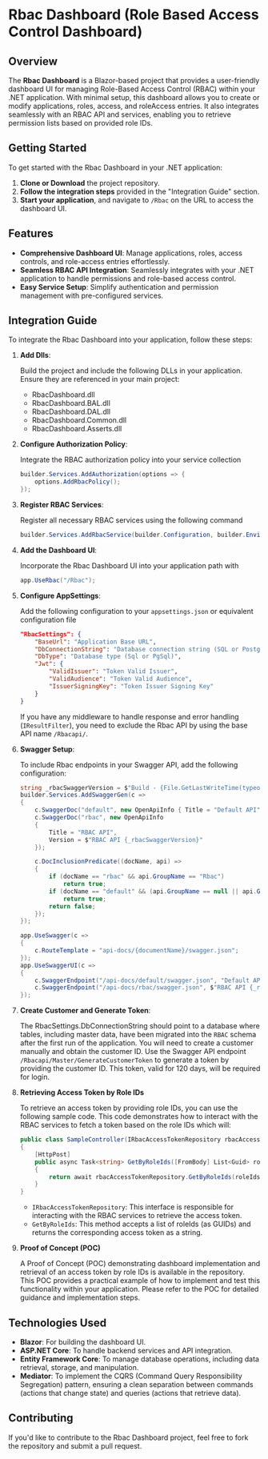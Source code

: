 # Rbac Dashboard (Role Based Access Control Dashboard)

## Overview

The **Rbac Dashboard** is a Blazor-based project that provides a user-friendly dashboard UI for managing Role-Based Access Control (RBAC) within your .NET application. With minimal setup, this dashboard allows you to create or modify applications, roles, access, and roleAccess entries. It also integrates seamlessly with an RBAC API and services, enabling you to retrieve permission lists based on provided role IDs.

## Getting Started

To get started with the Rbac Dashboard in your .NET application:

1. **Clone or Download** the project repository.
2. **Follow the integration steps** provided in the "Integration Guide" section.
3. **Start your application**, and navigate to `/Rbac` on the URL to access the dashboard UI.

## Features

- **Comprehensive Dashboard UI**: Manage applications, roles, access controls, and role-access entries effortlessly.
- **Seamless RBAC API Integration**: Seamlessly integrates with your .NET application to handle permissions and role-based access control.
- **Easy Service Setup**: Simplify authentication and permission management with pre-configured services.

## Integration Guide

To integrate the Rbac Dashboard into your application, follow these steps:
1. **Add Dlls**:

    Build the project and include the following DLLs in your application. Ensure they are referenced in your main project:
    - RbacDashboard.dll
    - RbacDashboard.BAL.dll
    - RbacDashboard.DAL.dll
    - RbacDashboard.Common.dll
    - RbacDashboard.Asserts.dll

2. **Configure Authorization Policy**:

    Integrate the RBAC authorization policy into your service collection
    ```csharp
    builder.Services.AddAuthorization(options => { 
        options.AddRbacPolicy(); 
    });
    ```

3. **Register RBAC Services**:

    Register all necessary RBAC services using the following command
    ```csharp
    builder.Services.AddRbacService(builder.Configuration, builder.Environment);
    ```

4. **Add the Dashboard UI**: 

   Incorporate the Rbac Dashboard UI into your application path with
   ```csharp
   app.UseRbac("/Rbac");
    ```

5. **Configure AppSettings**:

    Add the following configuration to your `appsettings.json` or equivalent configuration file
    ```json
    "RbacSettings": {
        "BaseUrl": "Application Base URL",
        "DbConnectionString": "Database connection string (SQL or PostgreSQL)",
        "DbType": "Database type (Sql or PgSql)",
        "Jwt": {
            "ValidIssuer": "Token Valid Issuer",
            "ValidAudience": "Token Valid Audience",
            "IssuerSigningKey": "Token Issuer Signing Key"
        }
    }
    ```
    If you have any middleware to handle response and error handling (`IResultFilter`), you need to exclude the Rbac API by using the base API name `/Rbacapi/`.

6. **Swagger Setup**:

    To include Rbac endpoints in your Swagger API, add the following configuration:
    ```csharp
    string _rbacSwaggerVersion = $"Build - {File.GetLastWriteTime(typeof(RbacDashboard.Asserts.RbacAsserts).Assembly.Location):MM.dd.yyyy.HH.mm}";
    builder.Services.AddSwaggerGen(c =>
    {
        c.SwaggerDoc("default", new OpenApiInfo { Title = "Default API", Version = "v1" });
        c.SwaggerDoc("rbac", new OpenApiInfo
        {
            Title = "RBAC API",
            Version = $"RBAC API {_rbacSwaggerVersion}"
        });

        c.DocInclusionPredicate((docName, api) =>
        {
            if (docName == "rbac" && api.GroupName == "Rbac")
                return true;
            if (docName == "default" && (api.GroupName == null || api.GroupName == "default"))
                return true;
            return false;
        });
    });

    app.UseSwagger(c =>
    {
        c.RouteTemplate = "api-docs/{documentName}/swagger.json";
    });
    app.UseSwaggerUI(c =>
    {
        c.SwaggerEndpoint("/api-docs/default/swagger.json", "Default API");
        c.SwaggerEndpoint("/api-docs/rbac/swagger.json", $"RBAC API {_rbacSwaggerVersion}");
    });
    ```
7. **Create Customer and Generate Token**:

    The RbacSettings.DbConnectionString should point to a database where tables, including master data, have been migrated into the `RBAC` schema after the first run of the application. You will need to create a customer manually and obtain the customer ID. Use the Swagger API endpoint `/Rbacapi/Master/GenerateCustomerToken` to generate a token by providing the customer ID. This token, valid for 120 days, will be required for login.

8. **Retrieving Access Token by Role IDs**

    To retrieve an access token by providing role IDs, you can use the following sample code. This code demonstrates how to interact with the RBAC services to fetch a token based on the role IDs which will:

    ```csharp
    public class SampleController(IRbacAccessTokenRepository rbacAccessTokenRepository) : Controller
    {
        [HttpPost]
        public async Task<string> GetByRoleIds([FromBody] List<Guid> roleIds)
        {
            return await rbacAccessTokenRepository.GetByRoleIds(roleIds);
        }
    }
    ```
    - `IRbacAccessTokenRepository`: This interface is responsible for interacting with the RBAC services to retrieve the access token.
    - `GetByRoleIds`: This method accepts a list of roleIds (as GUIDs) and returns the corresponding access token as a string.

9. **Proof of Concept (POC)**
    
    A Proof of Concept (POC) demonstrating dashboard implementation and retrieval of an access token by role IDs is available in the repository. This POC provides a practical example of how to implement and test this functionality within your application. Please refer to the POC for detailed guidance and implementation steps.

## Technologies Used
- **Blazor**: For building the dashboard UI.
- **ASP.NET Core**: To handle backend services and API integration.
- **Entity Framework Core**: To manage database operations, including data retrieval, storage, and manipulation.
- **Mediator**: To implement the CQRS (Command Query Responsibility Segregation) pattern, ensuring a clean separation between commands (actions that change state) and queries (actions that retrieve data).

## Contributing
If you'd like to contribute to the Rbac Dashboard project, feel free to fork the repository and submit a pull request.